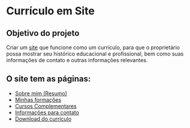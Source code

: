<h1>Currículo em Site</h1>

<h2>Objetivo do projeto</h2>
Criar um <a href="https://blaxprism.github.io">site</a> que funcione como um currículo, para que o proprietário possa mostrar seu histórico educacional e profissional, bem como suas informações de contato e outras informações relevantes.

<h2>O site tem as páginas:</h2>

* [Sobre mim (Resumo)]()
* [Minhas formações]()
* [Cursos Complementares]()
* [Informações para contato]()
* [Download do currículo]()

<!--Adicionar um resumo sobre cada seção do site e colocar links no indice para cada resumo-->

